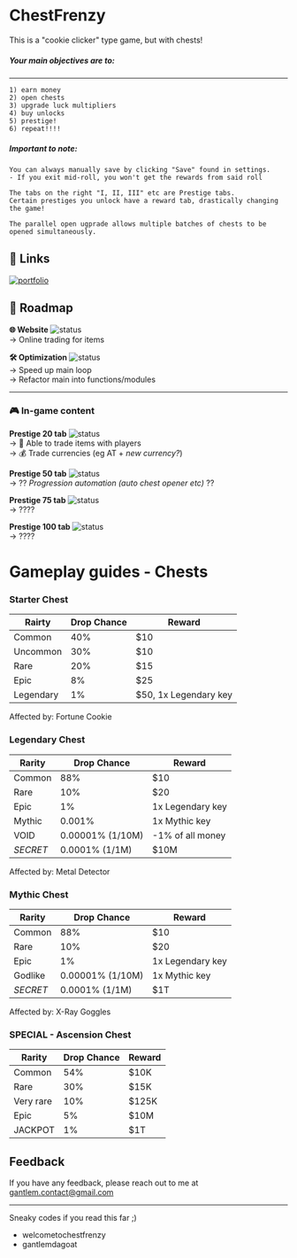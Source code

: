 # ChestFrenzy
This is a "cookie clicker" type game, but with chests!

##### Your main objectives are to:
----
    1) earn money
    2) open chests 
    3) upgrade luck multipliers
    4) buy unlocks 
    5) prestige! 
    6) repeat!!!!

##### Important to note:
    
    You can always manually save by clicking "Save" found in settings. 
    - If you exit mid-roll, you won't get the rewards from said roll 

    The tabs on the right "I, II, III" etc are Prestige tabs.
    Certain prestiges you unlock have a reward tab, drastically changing the game!

    The parallel open ugprade allows multiple batches of chests to be opened simultaneously. 

## 🔗 Links
[![portfolio](https://img.shields.io/badge/my_portfolio-000?style=for-the-badge&logo=ko-fi&logoColor=white)](https://gantlem.rf.gd/)  


## 🚀 Roadmap

**🌐 Website**  ![status](https://img.shields.io/badge/Website-In%20Progress-yellow)  
    → Online trading for items


**🛠 Optimization**  ![status](https://img.shields.io/badge/Website-In%20Progress-yellow)  
    → Speed up main loop  
    → Refactor main into functions/modules


---
### 🎮 In-game content
**Prestige 20 tab**  ![status](https://img.shields.io/badge/Prestige%2020-Planning-lightgrey)  
    → 🔄 Able to trade items with players  
    → 💰 Trade currencies (eg AT + *new currency?*)


**Prestige 50 tab**  ![status](https://img.shields.io/badge/Prestige%2050-TBD-red)  
    → ?? *Progression automation (auto chest opener etc)* ??


**Prestige 75 tab**  ![status](https://img.shields.io/badge/Prestige%2075-TBD-red)  
    → ????


**Prestige 100 tab**  ![status](https://img.shields.io/badge/Prestige%20100-TBD-red)  
    → ????




# Gameplay guides - Chests

### Starter Chest

| Rairty | Drop Chance | Reward |
| ----------------- | --- | ---|
| Common        | 40%   | $10|
| Uncommon      | 30%   | $10|
| Rare          | 20%   | $15|
| Epic          | 8%    | $25|
| Legendary     | 1%    | $50, 1x Legendary key| 

Affected by: Fortune Cookie


### Legendary Chest

| Rarity | Drop Chance | Reward |
| ----------------- | --- | ---|
| Common   | 88%                     | $10|
| Rare     | 10%                     | $20|
| Epic     | 1%                      | 1x Legendary key|
| Mythic   | 0.001%                  | 1x Mythic key|
| VOID     | 0.00001% (1/10M)        | -1% of all money| 
| *SECRET* | 0.0001%  (1/1M)         | $10M| 

Affected by: Metal Detector

### Mythic Chest

| Rarity | Drop Chance | Reward |
| ----------------- | --- | ---|
| Common   | 88%                     | $10|
| Rare     | 10%                     | $20|
| Epic     | 1%                      | 1x Legendary key|
| Godlike  | 0.00001% (1/10M)        | 1x Mythic key|
| *SECRET* | 0.0001%  (1/1M)         | $1T| 

Affected by: X-Ray Goggles


### SPECIAL - Ascension Chest

| Rarity | Drop Chance | Reward |
| ----------------- | --- | ---|
| Common   | 54% | $10K     |
| Rare     | 30% | $15K     |
| Very rare| 10% | $125K    |
| Epic     | 5%  | $10M     |
| JACKPOT  | 1%  | $1T      | 

## Feedback

If you have any feedback, please reach out to me at gantlem.contact@gmail.com

----
Sneaky codes if you read this far ;) 
- welcometochestfrenzy
- gantlemdagoat 




